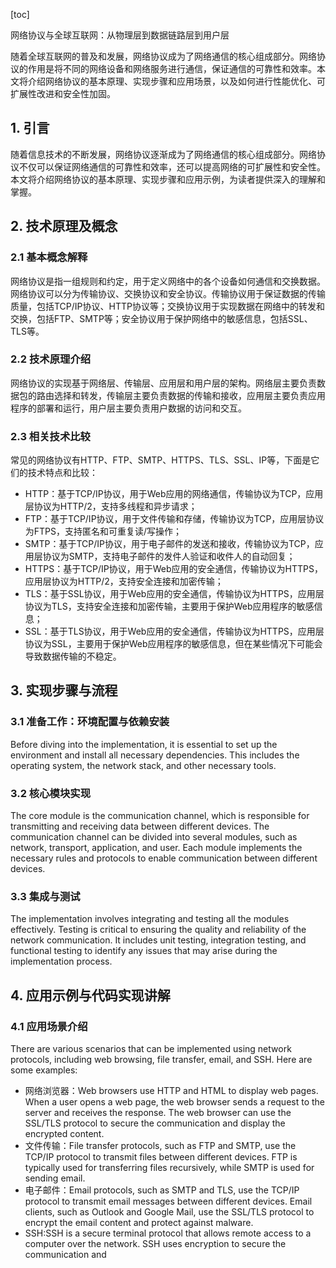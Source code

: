 
[toc]                    
                
                
网络协议与全球互联网：从物理层到数据链路层到用户层

随着全球互联网的普及和发展，网络协议成为了网络通信的核心组成部分。网络协议的作用是将不同的网络设备和网络服务进行通信，保证通信的可靠性和效率。本文将介绍网络协议的基本原理、实现步骤和应用场景，以及如何进行性能优化、可扩展性改进和安全性加固。

## 1. 引言

随着信息技术的不断发展，网络协议逐渐成为了网络通信的核心组成部分。网络协议不仅可以保证网络通信的可靠性和效率，还可以提高网络的可扩展性和安全性。本文将介绍网络协议的基本原理、实现步骤和应用示例，为读者提供深入的理解和掌握。

## 2. 技术原理及概念

### 2.1 基本概念解释

网络协议是指一组规则和约定，用于定义网络中的各个设备如何通信和交换数据。网络协议可以分为传输协议、交换协议和安全协议。传输协议用于保证数据的传输质量，包括TCP/IP协议、HTTP协议等；交换协议用于实现数据在网络中的转发和交换，包括FTP、SMTP等；安全协议用于保护网络中的敏感信息，包括SSL、TLS等。

### 2.2 技术原理介绍

网络协议的实现基于网络层、传输层、应用层和用户层的架构。网络层主要负责数据包的路由选择和转发，传输层主要负责数据的传输和接收，应用层主要负责应用程序的部署和运行，用户层主要负责用户数据的访问和交互。

### 2.3 相关技术比较

常见的网络协议有HTTP、FTP、SMTP、HTTPS、TLS、SSL、IP等，下面是它们的技术特点和比较：

* HTTP：基于TCP/IP协议，用于Web应用的网络通信，传输协议为TCP，应用层协议为HTTP/2，支持多线程和异步请求；
* FTP：基于TCP/IP协议，用于文件传输和存储，传输协议为TCP，应用层协议为FTPS，支持匿名和可重复读/写操作；
* SMTP：基于TCP/IP协议，用于电子邮件的发送和接收，传输协议为TCP，应用层协议为SMTP，支持电子邮件的发件人验证和收件人的自动回复；
* HTTPS：基于TCP/IP协议，用于Web应用的安全通信，传输协议为HTTPS，应用层协议为HTTP/2，支持安全连接和加密传输；
* TLS：基于SSL协议，用于Web应用的安全通信，传输协议为HTTPS，应用层协议为TLS，支持安全连接和加密传输，主要用于保护Web应用程序的敏感信息；
* SSL：基于TLS协议，用于Web应用的安全通信，传输协议为HTTPS，应用层协议为SSL，主要用于保护Web应用程序的敏感信息，但在某些情况下可能会导致数据传输的不稳定。

## 3. 实现步骤与流程

### 3.1 准备工作：环境配置与依赖安装

Before diving into the implementation, it is essential to set up the environment and install all necessary dependencies. This includes the operating system, the network stack, and other necessary tools.

### 3.2 核心模块实现

The core module is the communication channel, which is responsible for transmitting and receiving data between different devices. The communication channel can be divided into several modules, such as network, transport, application, and user. Each module implements the necessary rules and protocols to enable communication between different devices.

### 3.3 集成与测试

The implementation involves integrating and testing all the modules effectively. Testing is critical to ensuring the quality and reliability of the network communication. It includes unit testing, integration testing, and functional testing to identify any issues that may arise during the implementation process.

## 4. 应用示例与代码实现讲解

### 4.1 应用场景介绍

There are various scenarios that can be implemented using network protocols, including web browsing, file transfer, email, and SSH. Here are some examples:

* 网络浏览器：Web browsers use HTTP and HTML to display web pages. When a user opens a web page, the web browser sends a request to the server and receives the response. The web browser can use the SSL/TLS protocol to secure the communication and display the encrypted content.
* 文件传输：File transfer protocols, such as FTP and SMTP, use the TCP/IP protocol to transmit files between different devices. FTP is typically used for transferring files recursively, while SMTP is used for sending email.
* 电子邮件：Email protocols, such as SMTP and TLS, use the TCP/IP protocol to transmit email messages between different devices. Email clients, such as Outlook and Google Mail, use the SSL/TLS protocol to encrypt the email content and protect against malware.
* SSH:SSH is a secure terminal protocol that allows remote access to a computer over the network. SSH uses encryption to secure the communication and


